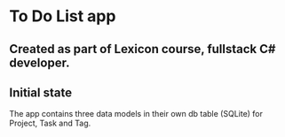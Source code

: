 # To Do List app
## Created as part of Lexicon course, fullstack C# developer.

## Initial state
The app contains three data models in their own db table (SQLite) for Project, Task and Tag. 
